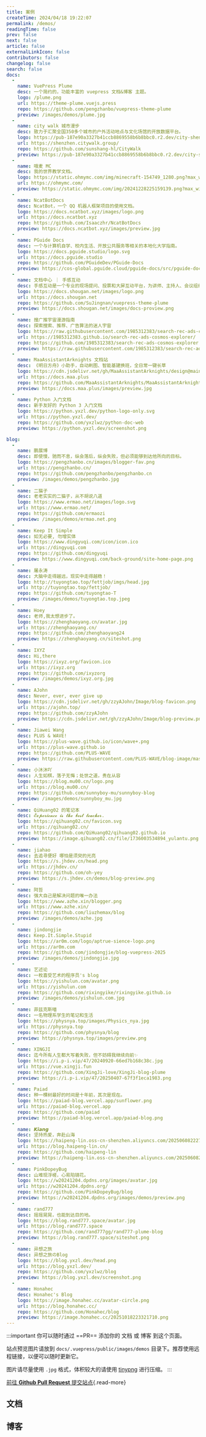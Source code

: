 ```yaml
---
title: 案例
createTime: 2024/04/18 19:22:07
permalink: /demos/
readingTime: false
prev: false
next: false
article: false
externalLinkIcon: false
contributors: false
changelog: false
search: false
docs:
  -
    name: VuePress Plume
    desc: 一个简约的，功能丰富的 vuepress 文档&博客 主题。
    logo: /plume.png
    url: https://theme-plume.vuejs.press
    repo: https://github.com/pengzhanbo/vuepress-theme-plume
    preview: /images/demos/plume.jpg
  -
    name: city walk 城市漫步
    desc: 致力于汇聚全国350多个城市的户外活动地点与文化场馆的开放数据平台。
    logo: https://pub-187e90a3327b41ccb8869558b6b8bbc0.r2.dev/city-shenzhen/2024/12/0a08e9417033ccaf116fb71cfc7bcdb9.png
    url: https://shenzhen.citywalk.group/
    repo: https://github.com/sunshang-hl/CityWalk
    preview: https://pub-187e90a3327b41ccb8869558b6b8bbc0.r2.dev/city-shenzhen/2024/12/ed251c4438f722dffd6cb95db86c0d56.jpg
  -
    name: 哦麦 MC
    desc: 我的世界教学文档。
    logo: https://static.ohmymc.com/img/minecraft-154749_1280.png?max_width=1920&max_height=1920
    url: https://ohmymc.com/
    preview: https://static.ohmymc.com/img/20241228225159139.png?max_width=1920&max_height=1920
  -
    name: NcatBotDocs
    desc: NcatBot，一个 QQ 机器人框架项目的使用文档。
    logo: https://docs.ncatbot.xyz/images/logo.png
    url: https://docs.ncatbot.xyz
    repo: https://github.com/Isaaczhr/NcatBotDocs
    preview: https://docs.ncatbot.xyz/images/preview.jpg
  -
    name: PGuide Docs
    desc: 一个与计算机自学、校内生活、开放公共服务等相关的本地化大学指南。
    logo: https://docs.pguide.studio/logo.svg
    url: https://docs.pguide.studio
    repo: https://github.com/PGuideDev/PGuide-Docs
    preview: https://cos-global.pguide.cloud/pguide-docs/src/pguide-doc.png
  -
    name: 文档中心 ｜ 手感互动
    desc: 手感互动是一个专业的现场提问、投票和大屏互动平台，为讲师、主持人、会议组织者提供一站式互动解决方案
    logo: https://docs.shougan.net/images/logo.png
    url: https://docs.shougan.net
    repo: https://github.com/SuJingnan/vuepress-theme-plume
    preview: https://docs.shougan.net/images/docs-proview.png
  -
    name: 搜广推宇宙漫游指南
    desc: 探索搜索、推荐、广告算法的迷人宇宙
    logo: https://raw.githubusercontent.com/1985312383/search-rec-ads-cosmos-explorer/refs/heads/main/docs/.vuepress/public/img/favicon.png
    url: https://1985312383.github.io/search-rec-ads-cosmos-explorer/
    repo: https://github.com/1985312383/search-rec-ads-cosmos-explorer
    preview: https://raw.githubusercontent.com/1985312383/search-rec-ads-cosmos-explorer/refs/heads/main/docs/.vuepress/public/img/preview.jpg
  -
    name: MaaAssistantArknights 文档站
    desc: 《明日方舟》小助手，自动刷图、智能基建换班，全日常一键长草
    logo: https://cdn.jsdelivr.net/gh/MaaAssistantArknights/design@main/logo/maa-logo_128x128.jpg
    url: https://docs.maa.plus
    repo: https://github.com/MaaAssistantArknights/MaaAssistantArknights/tree/dev/docs
    preview: https://docs.maa.plus/images/preview.jpg
  -
    name: Python 入门文档
    desc: 新手友好的 Python 3 入门文档
    logo: https://python.yxzl.dev/python-logo-only.svg
    url: https://python.yxzl.dev/
    repo: https://github.com/yxzlwz/python-doc-web
    preview: https://python.yxzl.dev/screenshot.png

blog:
  -
    name: 鹏展博
    desc: 即使慢，驰而不息，纵会落后，纵会失败，但必须能够到达他所向的目标。
    logo: https://pengzhanbo.cn/images/blogger-fav.png
    url: https://pengzhanbo.cn/
    repo: https://github.com/pengzhanbo/pengzhanbo.cn
    preview: /images/demos/pengzhanbo.jpg
  -
    name: 二猫子
    desc: 老老实实的二猫子，从不胡说八道
    logo: https://www.ermao.net/images/logo.svg
    url: https://www.ermao.net/
    repo: https://github.com/ermaozi
    preview: /images/demos/ermao.net.png
  -
    name: Keep It Simple
    desc: 如无必要, 勿增实体
    logo: https://www.dingyuqi.com/icon/icon.ico
    url: https://dingyuqi.com
    repo: https://github.com/dingyuqi
    preview: https://www.dingyuqi.com/back-ground/site-home-page.png
  -
    name: 屠永涛
    desc: 大脑中走得越远，现实中走得越稳！
    logo: http://tuyongtao.top/fettjob/imgs/head.jpg
    url: http://tuyongtao.top/fettjob/
    repo: https://github.com/tuyongtao-T
    preview: /images/demos/tuyongtao.top.jpeg
  -
    name: Hoey
    desc: 老师,我太想进步了。
    logo: https://zhenghaoyang.cn/avatar.jpg
    url: https://zhenghaoyang.cn/
    repo: https://github.com/zhenghaoyang24
    preview: https://zhenghaoyang.cn/siteshot.png
  -
    name: IXYZ
    desc: Hi,there
    logo: https://ixyz.org/favicon.ico
    url: https://ixyz.org
    repo: https://github.com/ixyzorg
    preview: /images/demos/ixyz.org.jpg
  -
    name: AJohn
    desc: Never, ever, ever give up
    logo: https://cdn.jsdelivr.net/gh/zzyAJohn/Image/blog-favicon.png
    url: https://ajohn.top/
    repo: https://github.com/zzyAJohn
    preview: https://cdn.jsdelivr.net/gh/zzyAJohn/Image/blog-preview.png
  -
    name: Jiawei Wang
    desc: PLUS & WAVE!
    logo: https://plus-wave.github.io/icon/wave+.png
    url: https://plus-wave.github.io
    repo: https://github.com/PLUS-WAVE
    preview: https://raw.githubusercontent.com/PLUS-WAVE/blog-image/master/img/blog/2024-11-24/plus-wave.github.io.jpg
  -
    name: 小沐沐吖
    desc: 人生如棋，落子无悔；处世之道，贵在从容
    logo: https://blog.mu00.cn/logo.png
    url: https://blog.mu00.cn/
    repo: https://github.com/sunnyboy-mu/sunnyboy-blog
    preview: /images/demos/sunnyboy_mu.jpg
  -
    name: QiHuang02 的笔记本
    desc: 𝓔𝔁𝓹𝓮𝓻𝓲𝓮𝓷𝓬𝓮 𝓲𝓼 𝓽𝓱𝓮 𝓫𝓮𝓼𝓽 𝓽𝓮𝓪𝓬𝓱𝓮𝓻.
    logo: https://qihuang02.cn/favicon.svg
    url: https://qihuang02.cn/
    repo: https://github.com/QiHuang02/qihuang02.github.io
    preview: https://image.qihuang02.cn/file/1736003534894_yulantu.png
  -
    name: jiahao
    desc: 去追寻便好 哪怕是须臾的光亮
    logo: https://s.jhdev.cn/head.png
    url: https://jhdev.cn/
    repo: https://github.com/oh-yey
    preview: https://s.jhdev.cn/demos/blog-preview.png
  -
    name: 阿哲
    desc: 强大自己是解决问题的唯一办法
    logo: https://www.azhe.xin/blogger.png
    url: https://www.azhe.xin/
    repo: https://github.com/liuzhemax/blog
    preview: /images/demos/azhe.jpg
  -
    name: jindongjie
    desc: Keep.It.Simple.Stupid
    logo: https://ar0m.com/logo/aptrue-sience-logo.png
    url: https://ar0m.com
    repo: https://github.com/jindongjie/blog-vuepress-2025
    preview: /images/demos/jindongjie.jpg
  -
    name: 艺述论
    desc: 一枚喜受艺术的程序员's blog
    logo: https://yishulun.com/avatar.png
    url: https://yishulun.com
    repo: https://github.com/rixingyike/rixingyike.github.io
    preview: /images/demos/yishulun.com.jpg
  -
    name: 菲兹克斯喵
    desc: 一名物理系学生的笔记和生活
    logo: https://physnya.top/images/Physics_nya.jpg
    url: https://physnya.top
    repo: https://github.com/physnya/blog
    preview: https://physnya.top/images/preview.png
  -
    name: XINGJI
    desc: 迄今所有人生都大写着失败，但不妨碍我继续向前✨
    logo: https://i.p-i.vip/47/20240920-66ed7b168c38c.jpg
    url: https://vue.xingji.fun
    repo: https://github.com/XingJi-love/XingJi-blog-plume
    preview: https://i.p-i.vip/47/20250407-67f3f1eca1983.png
  -
    name: Paiad
    desc: 种一棵树最好的时间是十年前，其次是现在。
    logo: https://paiad-blog.vercel.app/sunflower.png
    url: https://paiad-blog.vercel.app
    repo: https://github.com/paiad
    preview: https://paiad-blog.vercel.app/paiad-blog.png
  -
    name: 𝙆𝙞𝙖𝙣𝙜
    desc: 坚持热爱，奔赴山海
    logo: https://haipeng-lin.oss-cn-shenzhen.aliyuncs.com/20250608222708.png
    url: https://blog.haipeng-lin.cn/
    repo: https://github.com/haipeng-lin
    preview: https://haipeng-lin.oss-cn-shenzhen.aliyuncs.com/20250608223536.png
  -
    name: PinkDopeyBug
    desc: 山难现浮槎，心易陷镜花。
    logo: https://w20241204.dpdns.org/images/avatar.jpg
    url: https://w20241204.dpdns.org/
    repo: https://github.com/PinkDopeyBug/blog
    preview: https://w20241204.dpdns.org/images/demos/preview.png
  -
    name: rand777
    desc: 摇摇晃晃，也能到达目的地。
    logo: https://blog.rand777.space/avatar.jpg
    url: https://blog.rand777.space
    repo: https://github.com/rand777gg/rand777-plume-blog
    preview: https://blog.rand777.space/siteshot.png
  -
    name: 异想之旅
    desc: 异想之旅のBlog
    logo: https://blog.yxzl.dev/head.png
    url: https://blog.yxzl.dev/
    repo: https://github.com/yxzlwz/blog
    preview: https://blog.yxzl.dev/screenshot.png
  -
    name: Honahec
    desc: Honahec's Blog
    logo: https://image.honahec.cc/avatar-circle.png
    url: https://blog.honahec.cc/
    repo: https://github.com/Honahec/blog
    preview: https://image.honahec.cc/20251018223321710.png
---
```


:::important
你可以随时通过 ==PR== 添加你的 文档 或 博客 到这个页面。

站点预览图片请放到 `docs/.vuepress/public/images/demos` 目录下。推荐使用远程链接，以便可以随时更新它。

图片请尽量使用 `.jpg` 格式，体积较大的请使用 [tinypng](https://tinypng.com/) 进行压缩。
:::

[前往 **Github Pull Request** 提交站点](https://github.com/pengzhanbo/vuepress-theme-plume/edit/main/docs/demos.md){.read-more}

## 文档

<Demos :list="$frontmatter.docs" />

## 博客

<Demos :list="$frontmatter.blog" />

<script setup>
import Demos from '~/components/Demos.vue'
</script>

